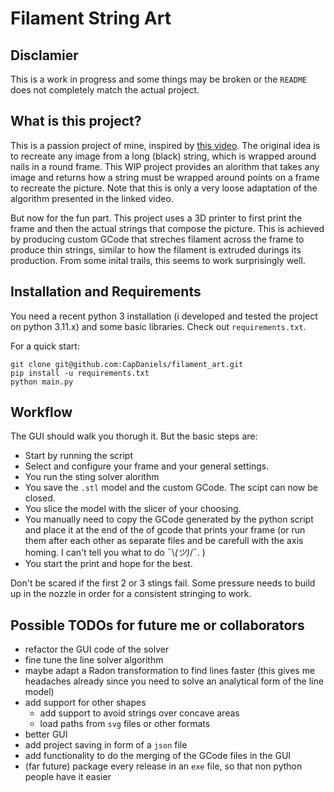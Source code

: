 # Filament String Art

## Disclamier

This is a work in progress and some things may be broken or the `README` does not completely match the actual project.

## What is this project?

This is a passion project of mine, inspired by [this video](https://www.youtube.com/watch?v=WGccIFf6MF8).
The original idea is to recreate any image from a long (black) string, which is wrapped around nails in a round frame.
This WIP project provides an alorithm that takes any image and returns how a string must be wrapped around points on a frame to recreate the picture. Note that this is only a very loose adaptation of the algorithm presented in the linked video.

But now for the fun part. This project uses a 3D printer to first print the frame and then the actual strings that compose the picture.
This is achieved by producing custom GCode that streches filament across the frame to produce thin strings, similar to how the filament is extruded durings its production.
From some inital trails, this seems to work surprisingly well.

## Installation and Requirements

You need a recent python 3 installation (i developed and tested the project on python 3.11.x) and some basic libraries. Check out `requirements.txt`.

For a quick start:
```
git clone git@github.com:CapDaniels/filament_art.git
pip install -u requirements.txt
python main.py
```

## Workflow

The GUI should walk you thorugh it. But the basic steps are:
 - Start by running the script
 - Select and configure your frame and your general settings.
 - You run the sting solver alorithm
 - You save the `.stl` model and the custom GCode. The scipt can now be closed.
 - You slice the model with the slicer of your choosing.
 - You manually need to copy the GCode generated by the python script and place it at the end of the of gcode that prints your frame (or run them after each other as separate files and be carefull with the axis homing. I can't tell you what to do <nobr>¯\\_(ツ)_/¯. </nobr>)
 - You start the print and hope for the best.

Don't be scared if the first 2 or 3 stings fail. Some pressure needs to build up in the nozzle in order for a consistent stringing to work.

## Possible TODOs for future me or collaborators
 - refactor the GUI code of the solver
 - fine tune the line solver algorithm
 - maybe adapt a Radon transformation to find lines faster (this gives me headaches already since you need to solve an analytical form of the line model)
 - add support for other shapes
    - add support to avoid strings over concave areas
    - load paths from `svg` files or other formats
 - better GUI
 - add project saving in form of a `json` file
 - add functionality to do the merging of the GCode files in the GUI
 - (far future) package every release in an `exe` file, so that non python people have it easier

